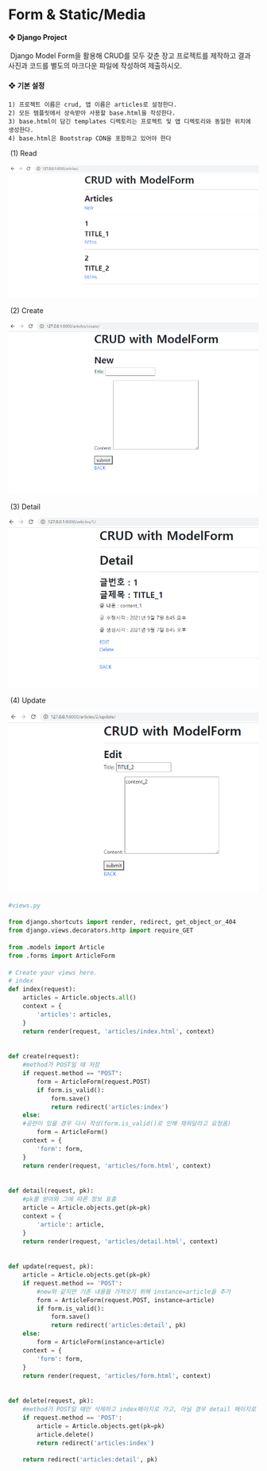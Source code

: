 # Form & Static/Media

#### ❖ Django Project 

​	Django Model Form을 활용해 CRUD를 모두 갖춘 장고 프로젝트를 제작하고 결과 사진과 코드를 별도의 마크다운 파일에 작성하여 제출하시오. 



#### ❖ 기본 설정 

	1) 프로젝트 이름은 crud, 앱 이름은 articles로 설정한다.
 	2) 모든 템플릿에서 상속받아 사용할 base.html을 작성한다. 
 	3) base.html이 담긴 templates 디렉토리는 프로젝트 및 앱 디렉토리와 동일한 위치에 생성한다.
 	4) base.html은 Bootstrap CDN을 포함하고 있어야 한다



​	(1) Read

![image-20210907204620438](workshop.assets/image-20210907204620438.png)

​	(2) Create

![image-20210907204808909](workshop.assets/image-20210907204808909.png)

​	(3) Detail

![image-20210907204831443](workshop.assets/image-20210907204831443.png)

​	(4) Update

![image-20210907204845414](workshop.assets/image-20210907204845414.png)

```python
#views.py

from django.shortcuts import render, redirect, get_object_or_404
from django.views.decorators.http import require_GET

from .models import Article
from .forms import ArticleForm

# Create your views here.
# index
def index(request):
    articles = Article.objects.all()
    context = {
        'articles': articles,
    }
    return render(request, 'articles/index.html', context)


def create(request):
    #method가 POST일 때 저장
    if request.method == "POST":
        form = ArticleForm(request.POST)
        if form.is_valid():
            form.save()
            return redirect('articles:index')
    else:
    #공란이 있을 경우 다시 작성(form.is_valid()로 인해 채워달라고 요청옴)
        form = ArticleForm()
    context = {
        'form': form,
    }
    return render(request, 'articles/form.html', context)


def detail(request, pk):
    #pk를 받아와 그에 따른 정보 표출
    article = Article.objects.get(pk=pk)
    context = {
        'article': article,
    }
    return render(request, 'articles/detail.html', context)


def update(request, pk):
    article = Article.objects.get(pk=pk)
    if request.method == 'POST':
        #new와 같지만 기존 내용을 가져오기 위해 instance=article을 추가
        form = ArticleForm(request.POST, instance=article)
        if form.is_valid():
            form.save()
            return redirect('articles:detail', pk)
    else:
        form = ArticleForm(instance=article)
    context = {
        'form': form,
    }
    return render(request, 'articles/form.html', context)


def delete(request, pk):
    #method가 POST일 때만 삭제하고 index페이지로 가고, 아닐 경우 detail 페이지로 감
    if request.method == 'POST':
    	article = Article.objects.get(pk=pk)
        article.delete()
        return redirect('articles:index')
    
    return redirect('articles:detail', pk)
```

